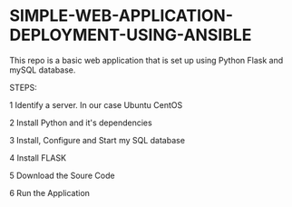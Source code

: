 # SIMPLE-WEB-APPLICATION-DEPLOYMENT-USING-ANSIBLE


This repo is a basic web application that is set up using 
Python Flask and mySQL database. 

STEPS:

 1 Identify a server. In our case Ubuntu CentOS
 
 2 Install Python and it's dependencies
 
 3 Install, Configure and Start my SQL database
 
 4 Install FLASK

 5 Download the Soure Code

 6 Run the Application

